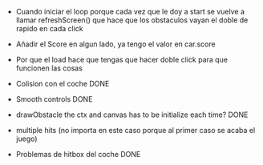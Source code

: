 - Cuando iniciar el loop porque cada vez que le doy a start se vuelve a llamar refreshScreen() que hace que los obstaculos vayan el doble de rapido en cada click

- Añadir el Score en algun lado, ya tengo el valor en car.score

- Por que el load hace que tengas que hacer doble click para que funcionen las cosas

- Colision con el coche DONE

- Smooth controls DONE

- drawObstacle the ctx and canvas has to be initialize each time? DONE

- multiple hits (no importa en este caso porque al primer caso se acaba el juego)

- Problemas de hitbox del coche DONE
